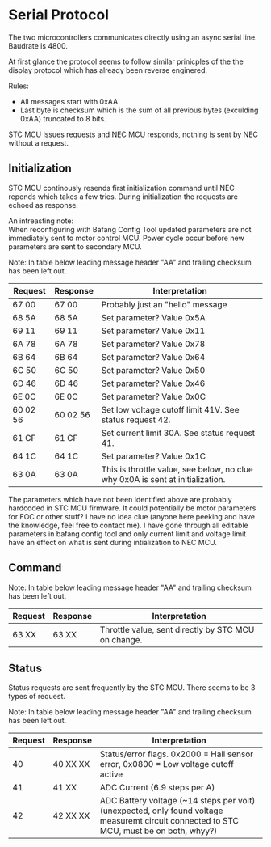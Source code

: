 # Serial Protocol

The two microcontrollers communicates directly using an async serial line.  
Baudrate is 4800.

At first glance the protocol seems to follow similar prinicples of the the display protocol which has already been reverse enginered.

Rules:
* All messages start with 0xAA
* Last byte is checksum which is the sum of all previous bytes (exculding 0xAA) truncated to 8 bits.

STC MCU issues requests and NEC MCU responds, nothing is sent by NEC without a request.


## Initialization

STC MCU continously resends first initialization command until NEC reponds which takes a few tries.
During initialization the requests are echoed as response.

An intreasting note:  
When reconfiguring with Bafang Config Tool updated parameters are not immediately sent to
motor control MCU. Power cycle occur before new parameters are sent to secondary MCU.

Note: In table below leading message header "AA" and trailing checksum has been left out.

Request  | Response | Interpretation
-------- | -------- | --------------
67 00    | 67 00    | Probably just an "hello" message
68 5A    | 68 5A    | Set parameter? Value 0x5A
69 11    | 69 11    | Set parameter? Value 0x11
6A 78    | 6A 78    | Set parameter? Value 0x78
6B 64    | 6B 64    | Set parameter? Value 0x64
6C 50    | 6C 50    | Set parameter? Value 0x50
6D 46    | 6D 46    | Set parameter? Value 0x46
6E 0C    | 6E 0C    | Set parameter? Value 0x0C
60 02 56 | 60 02 56 | Set low voltage cutoff limit 41V. See status request 42.
61 CF    | 61 CF    | Set current limit 30A. See status request 41.
64 1C    | 64 1C    | Set parameter? Value 0x1C
63 0A    | 63 0A    | This is throttle value, see below, no clue why 0x0A is sent at initialization.

The parameters which have not been identified above are probably hardcoded in STC MCU firmware.
It could potentially be motor parameters for FOC or other stuff? I have no idea clue (anyone here peeking and have the knowledge, feel free to contact me).
I have gone through all editable parameters in bafang config tool and only current limit and voltage limit have an effect on what is sent during intialization to NEC MCU.

## Command

Note: In table below leading message header "AA" and trailing checksum has been left out.

Request  | Response | Interpretation
-------- | -------- | --------------
63 XX    | 63 XX    | Throttle value, sent directly by STC MCU on change.


## Status
Status requests are sent frequently by the STC MCU.
There seems to be 3 types of request.

Note: In table below leading message header "AA" and trailing checksum has been left out.

Request  | Response | Interpretation
-------- | -------- | --------------
40       | 40 XX XX | Status/error flags. 0x2000 = Hall sensor error, 0x0800 = Low voltage cutoff active
41       | 41 XX    | ADC Current (6.9 steps per A)
42       | 42 XX XX | ADC Battery voltage (~14 steps per volt) (unexpected, only found voltage measuremt circuit connected to STC MCU, must be on both, whyy?)

